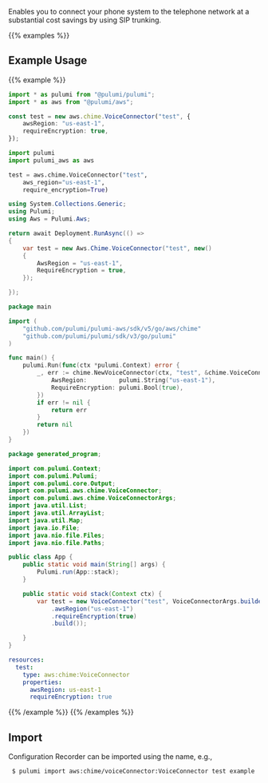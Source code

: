 Enables you to connect your phone system to the telephone network at a substantial cost savings by using SIP trunking.

{{% examples %}}
## Example Usage
{{% example %}}

```typescript
import * as pulumi from "@pulumi/pulumi";
import * as aws from "@pulumi/aws";

const test = new aws.chime.VoiceConnector("test", {
    awsRegion: "us-east-1",
    requireEncryption: true,
});
```
```python
import pulumi
import pulumi_aws as aws

test = aws.chime.VoiceConnector("test",
    aws_region="us-east-1",
    require_encryption=True)
```
```csharp
using System.Collections.Generic;
using Pulumi;
using Aws = Pulumi.Aws;

return await Deployment.RunAsync(() => 
{
    var test = new Aws.Chime.VoiceConnector("test", new()
    {
        AwsRegion = "us-east-1",
        RequireEncryption = true,
    });

});
```
```go
package main

import (
	"github.com/pulumi/pulumi-aws/sdk/v5/go/aws/chime"
	"github.com/pulumi/pulumi/sdk/v3/go/pulumi"
)

func main() {
	pulumi.Run(func(ctx *pulumi.Context) error {
		_, err := chime.NewVoiceConnector(ctx, "test", &chime.VoiceConnectorArgs{
			AwsRegion:         pulumi.String("us-east-1"),
			RequireEncryption: pulumi.Bool(true),
		})
		if err != nil {
			return err
		}
		return nil
	})
}
```
```java
package generated_program;

import com.pulumi.Context;
import com.pulumi.Pulumi;
import com.pulumi.core.Output;
import com.pulumi.aws.chime.VoiceConnector;
import com.pulumi.aws.chime.VoiceConnectorArgs;
import java.util.List;
import java.util.ArrayList;
import java.util.Map;
import java.io.File;
import java.nio.file.Files;
import java.nio.file.Paths;

public class App {
    public static void main(String[] args) {
        Pulumi.run(App::stack);
    }

    public static void stack(Context ctx) {
        var test = new VoiceConnector("test", VoiceConnectorArgs.builder()        
            .awsRegion("us-east-1")
            .requireEncryption(true)
            .build());

    }
}
```
```yaml
resources:
  test:
    type: aws:chime:VoiceConnector
    properties:
      awsRegion: us-east-1
      requireEncryption: true
```
{{% /example %}}
{{% /examples %}}

## Import

Configuration Recorder can be imported using the name, e.g.,

```sh
 $ pulumi import aws:chime/voiceConnector:VoiceConnector test example
```

 